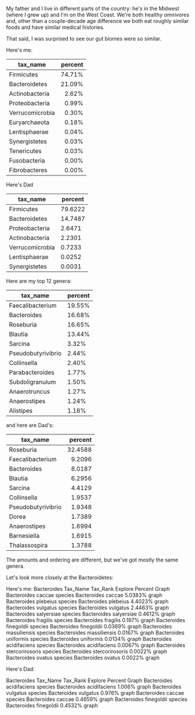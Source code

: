 My father and I live in different parts of the country: he's in the Midwest (where I grew up) and I'm on the West Coast. We're both healthy omnivores and, other than a couple-decade age difference we both eat roughly similar foods and have similar medical histories.

That said, I was surprised to see our gut biomes were so similar.

Here's me:

| tax_name        | percent |
|-----------------|--------:|
| Firmicutes      |  74.71% |
| Bacteroidetes   |  21.09% |
| Actinobacteria  |   2.62% |
| Proteobacteria  |   0.99% |
| Verrucomicrobia |   0.30% |
| Euryarchaeota   |   0.18% |
| Lentisphaerae   |   0.04% |
| Synergistetes   |   0.03% |
| Tenericutes     |   0.03% |
| Fusobacteria    |   0.00% |
| Fibrobacteres   |   0.00% |

Here's Dad

| tax_name        | percent |
|-----------------|---------|
| Firmicutes      | 79.6222 |
| Bacteroidetes   | 14.7487 |
| Proteobacteria  |  2.6471 |
| Actinobacteria  |  2.2301 |
| Verrucomicrobia |  0.7233 |
| Lentisphaerae   |  0.0252 |
| Synergistetes   |  0.0031 |


Here are my top 12 genera:

| tax_name           | percent |
|--------------------|---------|
| Faecalibacterium   |  19.55% |
| Bacteroides        |  16.68% |
| Roseburia          |  16.65% |
| Blautia            |  13.44% |
| Sarcina            |   3.32% |
| Pseudobutyrivibrio |   2.44% |
| Collinsella        |   2.40% |
| Parabacteroides    |   1.77% |
| Subdoligranulum    |   1.50% |
| Anaerotruncus      |   1.27% |
| Anaerostipes       |   1.24% |
| Alistipes          |   1.18% |

and here are Dad's:

| tax_name           | percent |
|--------------------|--------:|
| Roseburia          | 32.4588 |
| Faecalibacterium   |  9.2096 |
| Bacteroides        |  8.0187 |
| Blautia            |  6.2956 |
| Sarcina            |  4.4129 |
| Collinsella        |  1.9537 |
| Pseudobutyrivibrio |  1.9348 |
| Dorea              |  1.7389 |
| Anaerostipes       |  1.6994 |
| Barnesiella        |  1.6915 |
| Thalassospira      |  1.3788 |

The amounts and ordering are different, but we've got mostly the same genera. 

Let's look more closely at the Bacteroidetes:


Here's me:
Bacteroides
Tax_Name
Tax_Rank
Explore
Percent
Graph
Bacteroides caccae
species
Bacteroides caccae
5.0383%
graph
Bacteroides plebeius
species
Bacteroides plebeius
4.4023%
graph
Bacteroides vulgatus
species
Bacteroides vulgatus
2.4463%
graph
Bacteroides salyersiae
species
Bacteroides salyersiae
0.4612%
graph
Bacteroides fragilis
species
Bacteroides fragilis
0.197%
graph
Bacteroides finegoldii
species
Bacteroides finegoldii
0.0369%
graph
Bacteroides massiliensis
species
Bacteroides massiliensis
0.0167%
graph
Bacteroides uniformis
species
Bacteroides uniformis
0.0134%
graph
Bacteroides acidifaciens
species
Bacteroides acidifaciens
0.0067%
graph
Bacteroides stercorirosoris
species
Bacteroides stercorirosoris
0.0022%
graph
Bacteroides ovatus
species
Bacteroides ovatus
0.0022%
graph
 
Here's Dad:

Bacteroides
Tax_Name
Tax_Rank
Explore
Percent
Graph
Bacteroides acidifaciens
species
Bacteroides acidifaciens
1.006%
graph
Bacteroides vulgatus
species
Bacteroides vulgatus
0.976%
graph
Bacteroides caccae
species
Bacteroides caccae
0.4659%
graph
Bacteroides finegoldii
species
Bacteroides finegoldii
0.4532%
graph
 

